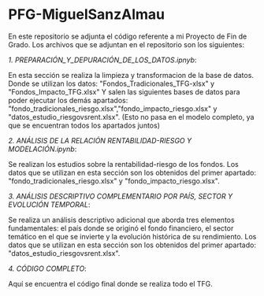 # PFG-MiguelSanzAlmau
En este repositorio se adjunta el código referente a mi Proyecto de Fin de Grado. Los archivos que se adjuntan en el repositorio son los siguientes:

*1. PREPARACIÓN_Y_DEPURACIÓN_DE_LOS_DATOS.ipnyb*:

En esta sección se realiza la limpieza y transformacion de la base de datos.
Donde se utilizan los datos: "Fondos_Tradicionales_TFG-xlsx" y "Fondos_Impacto_TFG.xlsx"
Y salen las siguientes bases de datos para poder ejecutar los demás apartados: "fondo_tradicionales_riesgo.xlsx","fondo_impacto_riesgo.xlsx" y "datos_estudio_riesgovsrent.xlsx".
(Esto no pasa en el modelo completo, ya que se encuentran todos los apartados juntos)

*2. ANÁLISIS DE LA RELACIÓN RENTABILIDAD-RIESGO Y MODELACIÓN.ipynb*:

Se realizan los estudios sobre la rentabilidad-riesgo de los fondos.
Los datos que se utilizan en esta sección son los obtenidos del primer apartado: "fondo_tradicionales_riesgo.xlsx" y "fondo_impacto_riesgo.xlsx".

*3. ANÁLISIS DESCRIPTIVO COMPLEMENTARIO POR PAÍS, SECTOR Y EVOLUCIÓN TEMPORAL*:

Se realiza un análisis descriptivo adicional que aborda tres elementos fundamentales: el país donde se originó el fondo financiero, el sector temático en el que se invierte y la evolución histórica de su rendimiento. 
Los datos que se utilizan en esta sección son los obtenidos del primer apartado: "datos_estudio_riesgovsrent.xlsx".

*4. CÓDIGO COMPLETO*:

Aquí se encuentra el código final donde se realiza todo el TFG.
